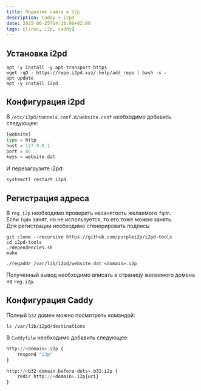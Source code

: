 ```yaml
---
title: Поднятие сайта в i2p
description: Caddy + i2pd
date: 2025-06-25T14:10:00+02:00
tags: [linux, i2p, caddy]
---
```

## Установка i2pd

```shell
apt -y install -y apt-transport-https
wget -qO - https://repo.i2pd.xyz/.help/add_repo | bash -s -
apt update
apt -y install i2pd
```

## Конфигурация i2pd

В `/etc/i2pd/tunnels.conf.d/website.conf` необходимо добавить следующее:

```python
[website]
type = http
host = 127.0.0.1
port = 80
keys = website.dat
```

И перезагрузите i2pd:

```shell
systemctl restart i2pd
```

## Регистрация адреса

В `reg.i2p` необходимо проверить незанятость желаемого `fqdn`.\
Если `fqdn` занят, но не используется, то его тоже можно занять.\
Для регистрации необходимо сгенерировать подпись:

```shell
git clone --recursive https://github.com/purplei2p/i2pd-tools
cd i2pd-tools
./dependencies.sh
make
```

```shell
./regaddr /var/lib/i2pd/website.dat <domain>.i2p
```

Полученный вывод необходимо вписать в страницу желаемого домена на `reg.i2p`.

## Конфигурация Caddy

Полный `b32` домен можно посмотреть командой:

```shell
ls /var/lib/i2pd/destinations
```

В `Caddyfile` необходимо добавить следующее:

```python
http://<domain>.i2p {
	respond "i2p"
}

http://<b32-domain-before-dots>.b32.i2p {
	redir http://<domain>.i2p{uri}
}
```
